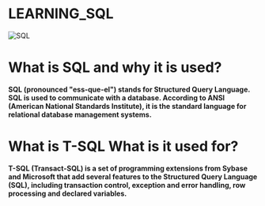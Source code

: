 # LEARNING_SQL 

![SQL](https://github.com/Kalyan4636/LEARNING_SQL/assets/79601235/601fba9d-6a1b-4fd1-9758-cc521aabf1c4)


# What is SQL and why it is used?
**SQL (pronounced "ess-que-el") stands for Structured Query Language. SQL is used to communicate with a database. According to ANSI (American National Standards Institute), it is the standard language for relational database management systems.**

# What is T-SQL What is it used for?
**T-SQL (Transact-SQL) is a set of programming extensions from Sybase and Microsoft that add several features to the Structured Query Language (SQL), including transaction control, exception and error handling, row processing and declared variables.**


